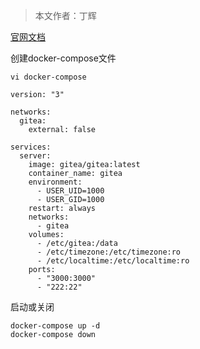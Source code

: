 > 本文作者：丁辉

[官网文档](https://docs.gitea.io/zh-cn/)

创建docker-compose文件

```
vi docker-compose
```

```
version: "3"

networks:
  gitea:
    external: false

services:
  server:
    image: gitea/gitea:latest
    container_name: gitea
    environment:
      - USER_UID=1000
      - USER_GID=1000
    restart: always
    networks:
      - gitea
    volumes:
      - /etc/gitea:/data
      - /etc/timezone:/etc/timezone:ro
      - /etc/localtime:/etc/localtime:ro
    ports:
      - "3000:3000"
      - "222:22"
```

启动或关闭

```
docker-compose up -d
docker-compose down
```

